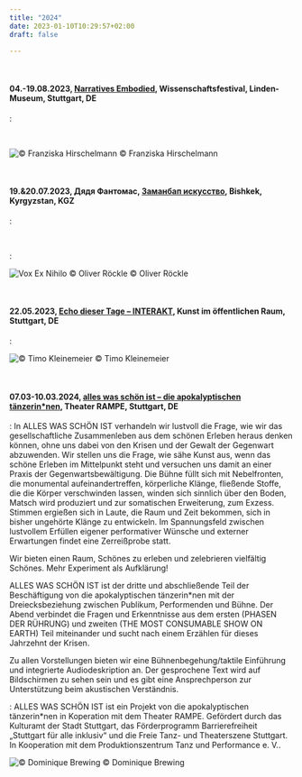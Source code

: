 ```yaml
---
title: "2024"
date: 2023-01-10T10:29:57+02:00
draft: false

---
```


&nbsp;

#### **04.-19.08.2023, [Narratives Embodied](https://theaternatur.de/event/brandspuren-2/), Wissenschaftsfestival, Linden-Museum, Stuttgart, DE**
:   

&nbsp;


![© Franziska Hirschelmann](/upcoming/brandspuren.jpg)
© Franziska Hirschelmann

&nbsp;

#### **19.&20.07.2023, Дядя Фантомас, [Заманбап искусство](https://interakt-initiative.com/), Bishkek, Kyrgyzstan, KGZ**
:   

&nbsp;

:   

![Vox Ex Nihilo © Oliver Röckle](/upcoming/VEN2.png)
© Oliver Röckle

&nbsp;

#### **22.05.2023, [Echo dieser Tage – INTERAKT](), Kunst im öffentlichen Raum, Stuttgart, DE**
:   

![© Timo Kleinemeier](/upcoming/positive.jpg)
© Timo Kleinemeier

&nbsp;

#### **07.03-10.03.2024, [alles was schön ist – die apokalyptischen tänzerin\*nen](https://theaterrampe.de/event/alles-was-schoen-ist/), Theater RAMPE, Stuttgart, DE**

:   In ALLES WAS SCHÖN IST verhandeln wir lustvoll die Frage, wie wir das gesellschaftliche Zusammenleben aus dem schönen Erleben heraus denken können, ohne uns dabei von den Krisen und der Gewalt der Gegenwart abzuwenden. Wir stellen uns die Frage, wie sähe Kunst aus, wenn das schöne Erleben im Mittelpunkt steht und versuchen uns damit an einer Praxis der Gegenwartsbewältigung.
Die Bühne füllt sich mit Nebelfronten, die monumental aufeinandertreffen, körperliche Klänge, fließende Stoffe, die die Körper verschwinden lassen, winden sich sinnlich über den Boden, Matsch wird produziert und zur somatischen Erweiterung, zum Exzess. Stimmen ergießen sich in Laute, die Raum und Zeit bekommen, sich in bisher ungehörte Klänge zu entwickeln. Im Spannungsfeld zwischen lustvollem Erfüllen eigener performativer Wünsche und externer Erwartungen findet eine Zerreißprobe statt.

Wir bieten einen Raum, Schönes zu erleben und zelebrieren vielfältig Schönes.
Mehr Experiment als Aufklärung!

ALLES WAS SCHÖN IST ist der dritte und abschließende Teil der Beschäftigung von die apokalyptischen tänzerin*nen mit der Dreiecksbeziehung zwischen Publikum, Performenden und Bühne. Der Abend verbindet die Fragen und Erkenntnisse aus dem ersten (PHASEN DER RÜHRUNG) und zweiten (THE MOST CONSUMABLE SHOW ON EARTH) Teil miteinander und sucht nach einem Erzählen für dieses Jahrzehnt der Krisen.

Zu allen Vorstellungen bieten wir eine Bühnenbegehung/taktile Einführung und integrierte Audiodeskription an.
Der gesprochene Text wird auf Bildschirmen zu sehen sein und es gibt eine Ansprechperson zur Unterstützung beim akustischen Verständnis.

:   ALLES WAS SCHÖN IST ist ein Projekt von die apokalyptischen tänzerin\*nen in Koperation mit dem Theater RAMPE. Gefördert durch das Kulturamt der Stadt Stuttgart, das Förderprogramm Barrierefreiheit „Stuttgart für alle inklusiv“ und die Freie Tanz- und Theaterszene Stuttgart. In Kooperation mit dem Produktionszentrum Tanz und Performance e. V..

![© Dominique Brewing](/upcoming/woe.png)
© Dominique Brewing

&nbsp;
